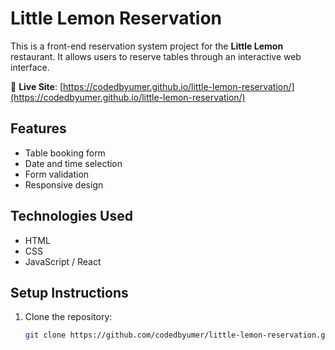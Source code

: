 # Little Lemon Reservation

This is a front-end reservation system project for the **Little Lemon** restaurant. It allows users to reserve tables through an interactive web interface.

🔗 **Live Site**: [https://codedbyumer.github.io/little-lemon-reservation/](https://codedbyumer.github.io/little-lemon-reservation/)

## Features
- Table booking form
- Date and time selection
- Form validation
- Responsive design

## Technologies Used
- HTML
- CSS
- JavaScript / React 

## Setup Instructions
1. Clone the repository:
   ```bash
   git clone https://github.com/codedbyumer/little-lemon-reservation.git

